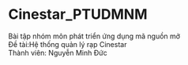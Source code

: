 # Cinestar_PTUDMNM
Bài tập nhóm môn phát triển ứng dụng mã nguồn mở<br>
Đề tài:Hệ thống quản lý rạp Cinestar<br>
Thành viên: Nguyễn Minh Đức<br>
